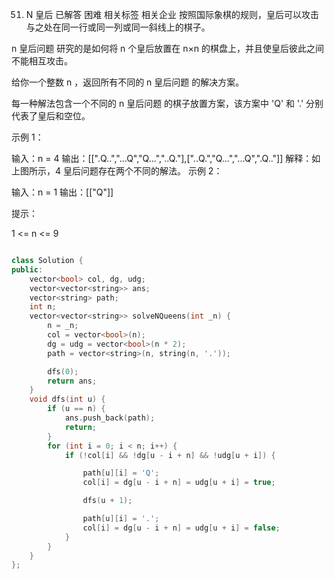 51. N 皇后
已解答
困难
相关标签
相关企业
按照国际象棋的规则，皇后可以攻击与之处在同一行或同一列或同一斜线上的棋子。

n 皇后问题 研究的是如何将 n 个皇后放置在 n×n 的棋盘上，并且使皇后彼此之间不能相互攻击。

给你一个整数 n ，返回所有不同的 n 皇后问题 的解决方案。

每一种解法包含一个不同的 n 皇后问题 的棋子放置方案，该方案中 'Q' 和 '.' 分别代表了皇后和空位。

 

示例 1：


输入：n = 4
输出：[[".Q..","...Q","Q...","..Q."],["..Q.","Q...","...Q",".Q.."]]
解释：如上图所示，4 皇后问题存在两个不同的解法。
示例 2：

输入：n = 1
输出：[["Q"]]
 

提示：

1 <= n <= 9



```cpp

class Solution {
public:
    vector<bool> col, dg, udg;
    vector<vector<string>> ans;
    vector<string> path;
    int n;
    vector<vector<string>> solveNQueens(int _n) {
        n = _n;
        col = vector<bool>(n);
        dg = udg = vector<bool>(n * 2);
        path = vector<string>(n, string(n, '.'));

        dfs(0);
        return ans;
    }
    void dfs(int u) {
        if (u == n) {
            ans.push_back(path);
            return;
        }
        for (int i = 0; i < n; i++) {
            if (!col[i] && !dg[u - i + n] && !udg[u + i]) {

                path[u][i] = 'Q';
                col[i] = dg[u - i + n] = udg[u + i] = true;

                dfs(u + 1);

                path[u][i] = '.';
                col[i] = dg[u - i + n] = udg[u + i] = false;
            }
        }
    }
};

```